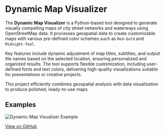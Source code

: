 # Dynamic Map Visualizer

The **Dynamic Map Visualizer** is a Python-based tool designed to generate visually compelling maps of city street networks and waterways using OpenStreetMap data. It processes geospatial data to create customizable maps with various pre-defined color schemes such as `Red-Gold` and `Midnight-Teal`.

Key features include dynamic adjustment of map titles, subtitles, and output file names based on the selected location, ensuring personalized and organized results. The tool supports flexible customization, including user-defined fonts and text colors, delivering high-quality visualizations suitable for presentations or creative projects.

This project efficiently combines geospatial analysis with data visualization to produce polished, ready-to-use maps.

## Examples

![Dynamic Map Visualizer Example](images/artistic_road_maps.png)

[View on GitHub](https://github.com/TimSahre/artistic_road_maps)
